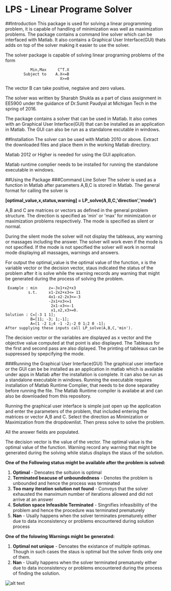 # LPS - Linear Programe Solver
##Introduction
This package is used for solving a linear programming problem, it is capable of handling of minimization was well as maximization problems.
The package contains a command line solver which can be interfaced with Matlab. It also contains a Graphical User Interface(GUI) thats adds on top of the solver making it easier to use the solver.

The solver package is capable of solving linear programing problems of the form


               Min,Max     C^T.X
            Subject to    A.X<=B
                            X>=0

The vector B can take positive, negtaive and zero values. 

The solver was written by Sharabh Shukla as a part of class assignment in EE5900 under the guidance of Dr.Sumit Paudyal at Michigan Tech in the spring of 2016. 

The package contains a solver that can be used in Matlab. It also comes with an Graphical User Interface(GUI) that can be installed as an application in Matlab. The GUI can also be run as a standalone excutable in windows.

##Installation
The solver can be used with Matlab 2010 or above. Extract the downloaded files and place them in the working Matlab directory. 

Matlab 2012 or Higher is needed for using the GUI application.



Matlab runtime complier needs to be installed for running the standalone executable in windows.

##Using the Package
###Command Line Solver
The solver is used as a function in Matlab after parameters A,B,C is stored in Matlab. The general format for calling the solver is 

**[optimal_value,x,status,warning] = LP_solve(A,B,C,'direction','mode')**

A,B and C are matrices or vectors as defined in the general problem structure. The direction is specified as 'min' or 'max' for minimization or maximization problems respectively. The mode is specified as silent or normal.

During the silent mode the solver will not display the tableaus, any warning or massages including the answer. The solver will work even if the mode is not specified. If the mode is not specified the solver will work in normal mode displaying all massages, warnings and answers.

For output the optimal_value is the optimal value of the function, x is the variable vector or the decision vector, staus indicated the status of the problem after it is solve while the warning records any warning that might be generated during the process of solving the problem.


     Example : min     z=-3x1+x2+x3
              s.t.     x1-2x2+x3<= 11
                       4x1-x2-2x3<=-3
                       -2x1+x3<=1
                        2x1-x3<=-1
                        x1,x2,x3>=0.
    Solution : C=[-3 1 1];
               B=[11; -3; 1;-1];
               A=[1 -2 1;4 -1 -2;-2 0 1;2 0 -1];
    After supplying these inputs call LP_solve(A,B,C,'min').

The decision vector or the variables are displayed as x vector and the objective value computed at that point is also displayed. The Tableaus for the first and second pass are also diplayed. The printing of tableaus can be suppressed by spepcifying the mode. 

###Running the Graphical User Interface(GUI)
The graphical user interface or the GUI can be be installed as an application in matlab which is available under apps in Matlab after the installation is complete. It can also be run as a standalone executable in windows. Running the executable requires installation of Matlab Runtime Complier, that needs to be done separatley before running the file. The Matlab Runtime compiler is availabe at and can also be downloaded from this repository.

Running the graphical user interface is simple just open up the application and enter the parameters of the problem, that included entering the matrices or vector A,B and C. Select the direction as Minimization or Maximization from the dropdownlist. Then press solve to solve the problem.

All the answer fields are populated. 

The decision vector is the value of the vector. The optimal value is the optimal value of the function. Warning record any warning that might be generated during the solving while status displays the staus of the solution.

**One of the Following status might be available after the problem is solved:**

1. **Optimal** - Denoates the soltuion is optimal
2. **Terminated beacuse of unboundedness** - Denotes the problem is unbounded and hence the process was terminated
3. **Too many iteration solution not found** - Conveys that the solver exhausted the manximum number of iterations allowed and did not       arrive at an answer
4. **Solution space Infeasible Terminated** - Singnifies infeasibility of the problem and hence the procedure was terminated prematurely
5. **Nan** - Usally happens when the solver terminates prematurely either due to data inconsistency or problems encountered during           solution process

**One of the folowing Warnings might be generated:**

1. **Optimal not unique** - Denoates the existance of multiple optimas. Though in such cases the staus is optimal but the solver finds only one of them.
2. **Nan** - Usally happens when the solver terminated prematurely either due to data inconsistency or problems encountered during the process of finding the solution.

![alt text](https://github.com/sharabhs/Linear-Program-Solver-LPS-/blob/master/Snapshot.jpg "Snapshot of the GUI")




